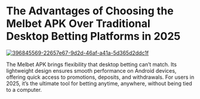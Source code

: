 # The Advantages of Choosing the Melbet APK Over Traditional Desktop Betting Platforms in 2025

<a href="https://t.me/gamemodfreecom">![396845569-22657e67-9d2d-46af-a41a-5d365d2ddc1f](https://github.com/user-attachments/assets/10bad119-1d99-4995-83e2-994e82974ed3)</a>

The Melbet APK brings flexibility that desktop betting can’t match. Its lightweight design ensures smooth performance on Android devices, offering quick access to promotions, deposits, and withdrawals. For users in 2025, it’s the ultimate tool for betting anytime, anywhere, without being tied to a computer.

